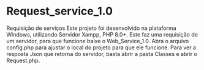 # Request_service_1.0
Requisição de serviços
Este projeto foi desenvolvido na plataforma Windows, utilizando Servidor Xampp, PHP 8.0+.
Este faz uma requisição de um servidor, para que funcione baixe o Web_Service_1.0.
Abra o arquivo config.php para ajustar o local do projeto para que ele funcione.
Para ver a resposta Json que retorna do servidor, basta abrir a pasta Classes e abrir o Request.php.
